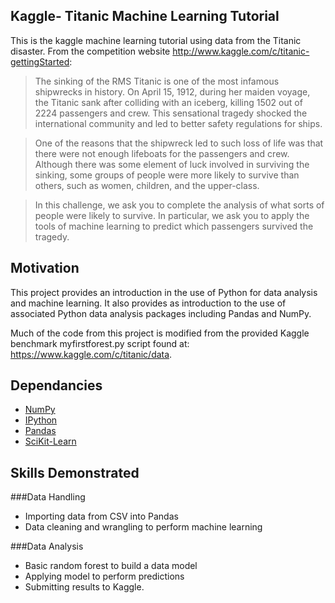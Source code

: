 ## Kaggle- Titanic Machine Learning Tutorial

This is the kaggle machine learning tutorial using data from the Titanic disaster.  From the competition website http://www.kaggle.com/c/titanic-gettingStarted: 

>The sinking of the RMS Titanic is one of the most infamous shipwrecks in history.  On April 15, 1912, during her maiden voyage, the Titanic sank after colliding with an iceberg, killing 1502 out of 2224 passengers and crew. This sensational tragedy shocked the international community and led to better safety regulations for ships.

>One of the reasons that the shipwreck led to such loss of life was that there were not enough lifeboats for the passengers and crew. Although there was some element of luck involved in surviving the sinking, some groups of people were more likely to survive than others, such as women, children, and the upper-class.

>In this challenge, we ask you to complete the analysis of what sorts of people were likely to survive. In particular, we ask you to apply the tools of machine learning to predict which passengers survived the tragedy.


## Motivation

This project provides an introduction in the use of Python for data analysis and machine learning.  It also provides as introduction to the use of associated Python data analysis packages including Pandas and NumPy.

Much of the code from this project is modified from the provided Kaggle benchmark myfirstforest.py script found at: https://www.kaggle.com/c/titanic/data. 

## Dependancies

* [NumPy](http://www.numpy.org/)
* [IPython](http://ipython.org/)
* [Pandas](http://pandas.pydata.org/)
* [SciKit-Learn](http://scikit-learn.org/stable/)


## Skills Demonstrated

###Data Handling
*   Importing data from CSV into Pandas
*   Data cleaning and wrangling to perform machine learning


###Data Analysis
*   Basic random forest to build a data model
*	Applying model to perform predictions
*	Submitting results to Kaggle. 
